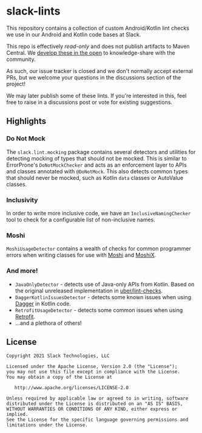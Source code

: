 slack-lints
===========

This repository contains a collection of custom Android/Kotlin lint checks we use in our Android and
Kotlin code bases at Slack.

This repo is effectively _read-only_ and does not publish artifacts to Maven Central. We [develop
these in the open](https://slack.engineering/developing-in-the-open/) to knowledge-share with the community.

As such, our issue tracker is closed and we don't normally accept external PRs, but we welcome your
questions in the discussions section of the project!

We may later publish some of these lints. If you're interested in this, feel free to raise in
a discussions post or vote for existing suggestions.

## Highlights

### Do Not Mock

The `slack.lint.mocking` package contains several detectors and utilities for detecting mocking
of types that should not be mocked. This is similar to ErrorProne's `DoNotMockChecker` and acts as
an enforcement layer to APIs and classes annotated with `@DoNotMock`. This also detects common types
that should never be mocked, such as Kotlin `data` classes or AutoValue classes.

### Inclusivity

In order to write more inclusive code, we have an `InclusiveNamingChecker` tool to check for a
configurable list of non-inclusive names.

### Moshi

`MoshiUsageDetector` contains a wealth of checks for common programmer errors when writing classes
for use with [Moshi](https://github.com/square/moshi) and [MoshiX](https://github.com/ZacSweers/MoshiX).

### And more!

* `JavaOnlyDetector` - detects use of Java-only APIs from Kotlin. Based on the original unreleased implementation in [uber/lint-checks](https://github.com/uber/lint-checks).
* `DaggerKotlinIssuesDetector` - detects some known issues when using [Dagger](https://github.com/google/dagger) in Kotlin code.
* `RetrofitUsageDetector` - detects some common issues when using [Retrofit](https://github.com/square/retrofit).
* ...and a plethora of others!

License
--------

    Copyright 2021 Slack Technologies, LLC

    Licensed under the Apache License, Version 2.0 (the "License");
    you may not use this file except in compliance with the License.
    You may obtain a copy of the License at

       http://www.apache.org/licenses/LICENSE-2.0

    Unless required by applicable law or agreed to in writing, software
    distributed under the License is distributed on an "AS IS" BASIS,
    WITHOUT WARRANTIES OR CONDITIONS OF ANY KIND, either express or implied.
    See the License for the specific language governing permissions and
    limitations under the License.
